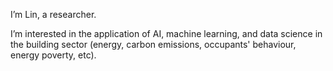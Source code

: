  I’m Lin, a researcher.
	
 I’m interested in the application of AI, machine learning, and data science in the building sector (energy, carbon emissions, occupants' behaviour, energy poverty, etc).

 


<!---
Lin-uk/Lin-uk is a ✨ special ✨ repository because its `README.md` (this file) appears on your GitHub profile.
You can click the Preview link to take a look at your changes.
--->

